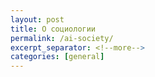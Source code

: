 ```yaml
---
layout: post
title: О социологии
permalink: /ai-society/
excerpt_separator: <!--more-->
categories: [general]
---
```



<!--more-->



